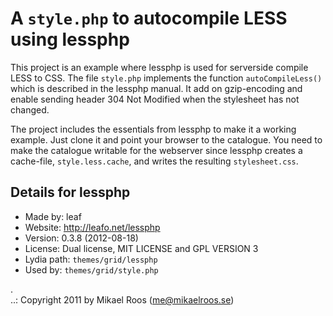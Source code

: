 A `style.php` to autocompile LESS using lessphp
===============================================

This project is an example where lessphp is used for serverside compile LESS to CSS. The file `style.php` implements the function `autoCompileLess()` which is described in the lessphp manual. It add on gzip-encoding and enable sending header 304 Not Modified when the stylesheet has not changed.

The project includes the essentials from lessphp to make it a working example. Just clone it and point your browser to the catalogue. You need to make the catalogue writable for the webserver since lessphp creates a cache-file, `style.less.cache`, and writes the resulting `stylesheet.css`.


Details for lessphp
------------------------------------------------

* Made by: leaf
* Website: http://leafo.net/lessphp
* Version: 0.3.8 (2012-08-18)
* License: Dual license, MIT LICENSE and GPL VERSION 3
* Lydia path: `themes/grid/lessphp`
* Used by: `themes/grid/style.php`


 .   
..:  Copyright 2011 by Mikael Roos (me@mikaelroos.se)
